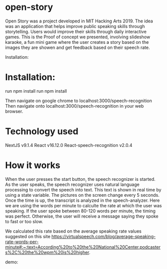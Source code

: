 # open-story

Open Story was a project developed in MIT Hacking Arts 2019. The idea was an application that helps improve public speaking skills through storytelling. Users would improve their skills through daily interactive games. This is the Proof of concept we presented, involving slideshow karaoke, a fun mini game where the user creates a story based on the images they are showen and get feedback based on their speech rate. 

Installation:
# Installation:

run
npm install 
run npm install 

Then navigate on google chrome to localhost:3000/speech-recognition
Then navigate onto localhost:3000/speech-recognition in your web browser.

# Technology used 

NextJS v9.1.4
React v16.12.0
React-speech-recognition v2.0.4

# How it works 

When the user presses the start button, the speech recognizer is started. As the user speaks, the speech recognizer uses natural language processing to convert the speech into text. This text is shown in real time by using a state variable. The pictures on the screen change every 5 seconds. Once the time is up, the transcript is analyzed in the speech-analyzer. Here we are using the words per minute to calculte the rate at which the user was speaking. If the user spoke between 80-120 words per minute, the timing was perfect. Otherwise, the user will receive a message saying they spoke to fast or too slow. 

We calculated this rate based on the average speaking rate values suggested on this site https://virtualspeech.com/blog/average-speaking-rate-words-per-minute#:~:text=According%20to%20the%20National%20Center,podcasters%2C%20the%20wpm%20is%20higher.

demo: 

